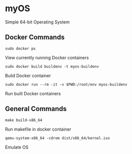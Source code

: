 # myOS
Simple 64-bit Operating System

## Docker Commands
`sudo docker ps`

View currently running Docker containers

`sudo docker build buildenv -t myos-buildenv`

Build Docker container

`sudo docker run --rm -it -v $PWD:/root/env myos-buildenv`

Run built Docker containers

## General Commands

`make build-x86_64`

Run makefile in docker container

`qemu-system-x86_64 -cdrom dist/x86_64/kernel.iso`

Emulate OS